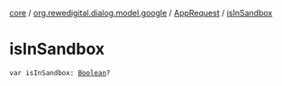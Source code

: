 [core](../../index.md) / [org.rewedigital.dialog.model.google](../index.md) / [AppRequest](index.md) / [isInSandbox](./is-in-sandbox.md)

# isInSandbox

`var isInSandbox: `[`Boolean`](https://kotlinlang.org/api/latest/jvm/stdlib/kotlin/-boolean/index.html)`?`